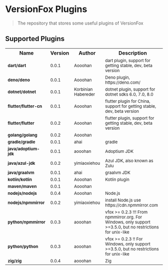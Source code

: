 # VersionFox Plugins

> The repository that stores some useful plugins of VersionFox

## Supported Plugins
<!-- TABLE_START -->
<table>
<tr>
<th>Name</th>
<th>Version</th>
<th>Author</th>
<th>Description</th>
</tr>
<tr>
<td><small><b>dart/dart</b></small></td>
<td><small>0.0.1</small></td>
<td><small>Aooohan</small></td>
<td><small>dart plugin, support for getting stable, dev, beta version</small></td>
</tr>
<tr>
<td><small><b>deno/deno</b></small></td>
<td><small>0.0.1</small></td>
<td><small>Aooohan</small></td>
<td><small>Deno plugin, https://deno.com/</small></td>
</tr>
<tr>
<td><small><b>dotnet/dotnet</b></small></td>
<td><small>0.0.1</small></td>
<td><small>Korbinian Habereder</small></td>
<td><small>dotnet plugin, support for dotnet sdks 6.0, 7.0, 8.0</small></td>
</tr>
<tr>
<td><small><b>flutter/flutter-cn</b></small></td>
<td><small>0.0.1</small></td>
<td><small>Aooohan</small></td>
<td><small>flutter plugin for China, support for getting stable, dev, beta version</small></td>
</tr>
<tr>
<td><small><b>flutter/flutter</b></small></td>
<td><small>0.0.2</small></td>
<td><small>Aooohan</small></td>
<td><small>flutter plugin, support for getting stable, dev, beta version</small></td>
</tr>
<tr>
<td><small><b>golang/golang</b></small></td>
<td><small>0.0.2</small></td>
<td><small>Aooohan</small></td>
<td><small></small></td>
</tr>
<tr>
<td><small><b>gradle/gradle</b></small></td>
<td><small>0.0.1</small></td>
<td><small>ahai</small></td>
<td><small>gradle</small></td>
</tr>
<tr>
<td><small><b>java/adoptium-jdk</b></small></td>
<td><small>0.0.1</small></td>
<td><small>aooohan</small></td>
<td><small>Adoptium JDK</small></td>
</tr>
<tr>
<td><small><b>java/azul-jdk</b></small></td>
<td><small>0.0.2</small></td>
<td><small>yimiaoxiehou</small></td>
<td><small>Azul JDK, also known as Zulu</small></td>
</tr>
<tr>
<td><small><b>java/graalvm</b></small></td>
<td><small>0.0.1</small></td>
<td><small>ahai</small></td>
<td><small>graalvm JDK</small></td>
</tr>
<tr>
<td><small><b>kotlin/kotlin</b></small></td>
<td><small>0.0.1</small></td>
<td><small>Aooohan</small></td>
<td><small>Kotlin plugin</small></td>
</tr>
<tr>
<td><small><b>maven/maven</b></small></td>
<td><small>0.0.1</small></td>
<td><small>Aooohan</small></td>
<td><small></small></td>
</tr>
<tr>
<td><small><b>nodejs/nodejs</b></small></td>
<td><small>0.0.4</small></td>
<td><small>Aooohan</small></td>
<td><small>Node.js</small></td>
</tr>
<tr>
<td><small><b>nodejs/npmmirror</b></small></td>
<td><small>0.0.2</small></td>
<td><small>yimiaoxiehou</small></td>
<td><small>install Node.js use https://cdn.npmmirror.com</small></td>
</tr>
<tr>
<td><small><b>python/npmmirror</b></small></td>
<td><small>0.0.3</small></td>
<td><small>aooohan</small></td>
<td><small>vfox >= 0.2.3 !!! From npmmirror.org. For Windows, only support >=3.5.0, but no restrictions for unix-like</small></td>
</tr>
<tr>
<td><small><b>python/python</b></small></td>
<td><small>0.0.3</small></td>
<td><small>aooohan</small></td>
<td><small>vfox >= 0.2.3 !! For Windows, only support >=3.5.0, but no restrictions for unix-like</small></td>
</tr>
<tr>
<td><small><b>zig/zig</b></small></td>
<td><small>0.0.4</small></td>
<td><small>aooohan</small></td>
<td><small>Zig</small></td>
</tr>
</table>
<!-- TABLE_END -->
